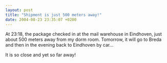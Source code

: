 ```yaml
---
layout: post
title: "Shipment is just 500 meters away!"
date: 2004-08-23 23:35:07 +0200
---
```


At 23:18, the package checked in at the mail warehouse in Eindhoven, just about
500 meters away from my dorm room. Tomorrow, it will go to Breda and then in
the evening back to Eindhoven by car...

It is so close and yet so far away!
